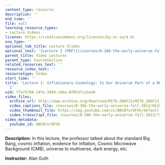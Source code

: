 ```yaml
---
content_type: resource
description: ''
end_time: ''
file: null
learning_resource_types:
- Lecture Videos
license: https://creativecommons.org/licenses/by-nc-sa/4.0/
ocw_type: ''
optional_tab_title: Lecture Slides
optional_text: '[Lecture 1 (PDF)](/courses/8-286-the-early-universe-fall-2013/resources/mit8_286f13_lec01)'
parent_title: Video Lectures
parent_type: CourseSection
related_resources_text: ''
resource_index_text: ''
resourcetype: Video
start_time: ''
title: 'Lecture 1: Inflationary Cosmology: Is Our Universe Part of a Multiverse? Part
  I'
uid: ffe75788-14fe-3994-cb6a-6f0537ca1ee0
video_files:
  archive_url: http://www.archive.org/download/MIT8.286F13/MIT8_286F13_lec01_300k.mp4
  video_captions_file: /courses/8-286-the-early-universe-fall-2013/65198a2e5538582b90b95ba057363ba2_ANCN7vr9FVk.vtt
  video_thumbnail_file: https://img.youtube.com/vi/ANCN7vr9FVk/default.jpg
  video_transcript_file: /courses/8-286-the-early-universe-fall-2013/7374706759bab97b9b6d0c4d649faf70_ANCN7vr9FVk.pdf
video_metadata:
  youtube_id: ANCN7vr9FVk
---
```


**Description:** In this lecture, the professor talked about the standard Big Bang, cosmic inflation, evidence for inflation, Cosmic Microwave Background (CMB), universe to multiverse, dark energy, etc.

**Instructor:** Alan Guth


